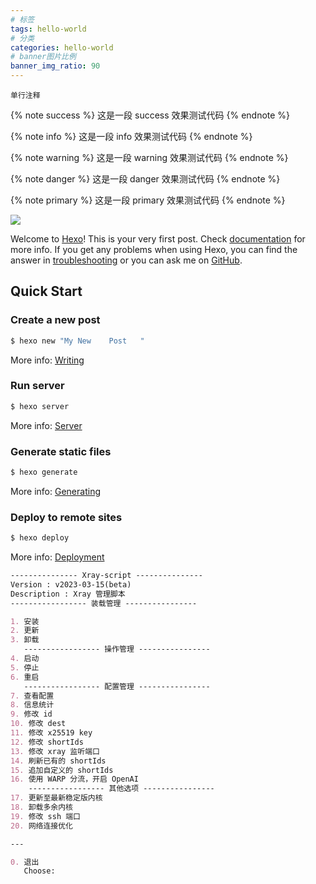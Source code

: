 ```yaml
---
# 标签
tags: hello-world
# 分类
categories: hello-world
# banner图片比例
banner_img_ratio: 90
---
```


`单行注释`

{%  note  success  %}
这是一段 success 效果测试代码
{%  endnote %}

{%  note  info  %}
这是一段 info 效果测试代码
{%  endnote %}

{%  note  warning  %}
这是一段 warning 效果测试代码
{%  endnote %}

{%  note  danger  %}
这是一段 danger 效果测试代码
{%  endnote %}

{%  note  primary  %}
这是一段 primary 效果测试代码
{%  endnote %}

![](https://i0.wp.com/www.additudemag.com/wp-content/uploads/2016/11/78_8_Diagnose_Kids_Autism-Misdiagnosis_Slideshow_78_girl-father-playroom_ts_83480810.jpg)

Welcome to [Hexo](https://hexo.io/)! This is your very first post. Check [documentation](https://hexo.io/docs/) for more info. If you get any problems when using Hexo, you can find the answer in [troubleshooting](https://hexo.io/docs/troubleshooting.html) or you can ask me on [GitHub](https://github.com/hexojs/hexo/issues).

## Quick Start

### Create a new post

```bash
$ hexo new "My New    Post   "
```

More info: [Writing](https://hexo.io/docs/writing.html)

### Run server

```bash
$ hexo server
```

More info: [Server](https://hexo.io/docs/server.html)

### Generate static files

```bash
$ hexo generate
```

More info: [Generating](https://hexo.io/docs/generating.html)

### Deploy to remote sites

```bash
$ hexo deploy
```

More info: [Deployment](https://hexo.io/docs/one-command-deployment.html)

```markdown
--------------- Xray-script ---------------
Version : v2023-03-15(beta)
Description : Xray 管理脚本
----------------- 装载管理 ----------------

1. 安装
2. 更新
3. 卸载
   ----------------- 操作管理 ----------------
4. 启动
5. 停止
6. 重启
   ----------------- 配置管理 ----------------
7. 查看配置
8. 信息统计
9. 修改 id
10. 修改 dest
11. 修改 x25519 key
12. 修改 shortIds
13. 修改 xray 监听端口
14. 刷新已有的 shortIds
15. 追加自定义的 shortIds
16. 使用 WARP 分流，开启 OpenAI
    ----------------- 其他选项 ----------------
17. 更新至最新稳定版内核
18. 卸载多余内核
19. 修改 ssh 端口
20. 网络连接优化

---

0. 退出
   Choose:
```
